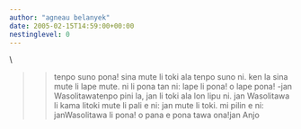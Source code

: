 ```yaml
---
author: "agneau belanyek"
date: 2005-02-15T14:59:00+00:00
nestinglevel: 0
---
```

\
>> tenpo suno pona! sina mute li toki ala tenpo suno ni. ken la sina
> mute li lape mute. ni li pona tan ni: lape li pona!
>> o lape pona!
> -jan Wasolitawatenpo pini la, jan li toki ala lon lipu ni. jan Wasolitawa li kama litoki mute li pali e ni: jan mute li toki. mi pilin e ni: janWasolitawa li pona! o pana e pona tawa ona!jan Anjo